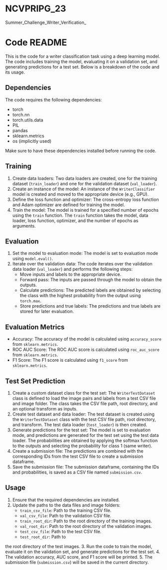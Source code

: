 # NCVPRIPG_23
Summer_Challenge_Writer_Verification_


# Code README

This is the code for a writer classification task using a deep learning model. The code includes training the model, evaluating it on a validation set, and generating predictions for a test set. Below is a breakdown of the code and its usage.

## Dependencies
The code requires the following dependencies:
- torch
- torch.nn
- torch.utils.data
- PIL
- pandas
- sklearn.metrics
- os (implicitly used)

Make sure to have these dependencies installed before running the code.

## Training
1. Create data loaders: Two data loaders are created, one for the training dataset (`train_loader`) and one for the validation dataset (`val_loader`).
2. Create an instance of the model: An instance of the `WriterClassifier` model is created and moved to the appropriate device (e.g., GPU).
3. Define the loss function and optimizer: The cross-entropy loss function and Adam optimizer are defined for training the model.
4. Train the model: The model is trained for a specified number of epochs using the `train` function. The `train` function takes the model, data loader, loss function, optimizer, and the number of epochs as arguments.

## Evaluation
1. Set the model to evaluation mode: The model is set to evaluation mode using `model.eval()`.
2. Iterate over the validation data: The code iterates over the validation data loader (`val_loader`) and performs the following steps:
   - Move inputs and labels to the appropriate device.
   - Forward pass: The inputs are passed through the model to obtain the outputs.
   - Calculate predictions: The predicted labels are obtained by selecting the class with the highest probability from the output using `torch.max`.
   - Store predictions and true labels: The predictions and true labels are stored for later evaluation.

## Evaluation Metrics
- Accuracy: The accuracy of the model is calculated using `accuracy_score` from `sklearn.metrics`.
- ROC AUC Score: The ROC AUC score is calculated using `roc_auc_score` from `sklearn.metrics`.
- F1 Score: The F1 score is calculated using `f1_score` from `sklearn.metrics`.

## Test Set Prediction
1. Create a custom dataset class for the test set: The `WriterTestDataset` class is defined to load the image pairs and labels from a test CSV file and image folder. The class takes the CSV file path, root directory, and an optional transform as inputs.
2. Create test dataset and data loader: The test dataset is created using the `WriterTestDataset` class with the test CSV file path, root directory, and transform. The test data loader (`test_loader`) is then created.
3. Generate predictions for the test set: The model is set to evaluation mode, and predictions are generated for the test set using the test data loader. The probabilities are obtained by applying the softmax function to the outputs and selecting the probability for class 1 (same writer).
4. Create a submission file: The predictions are combined with the corresponding IDs from the test CSV file to create a submission dataframe.
5. Save the submission file: The submission dataframe, containing the IDs and probabilities, is saved as a CSV file named `submission.csv`.

## Usage
1. Ensure that the required dependencies are installed.
2. Update the paths to the data files and image folders:
   - `train_csv_file`: Path to the training CSV file.
   - `val_csv_file`: Path to the validation CSV file.
   - `train_root_dir`: Path to the root directory of the training images.
   - `val_root_dir`: Path to the root directory of the validation images.
   - `test_csv_file`: Path to the test CSV file.
   - `test_root_dir`: Path to

 the root directory of the test images.
3. Run the code to train the model, evaluate it on the validation set, and generate predictions for the test set.
4. The validation accuracy, AUC score, and F1 score will be printed.
5. The submission file (`submission.csv`) will be saved in the current directory.

